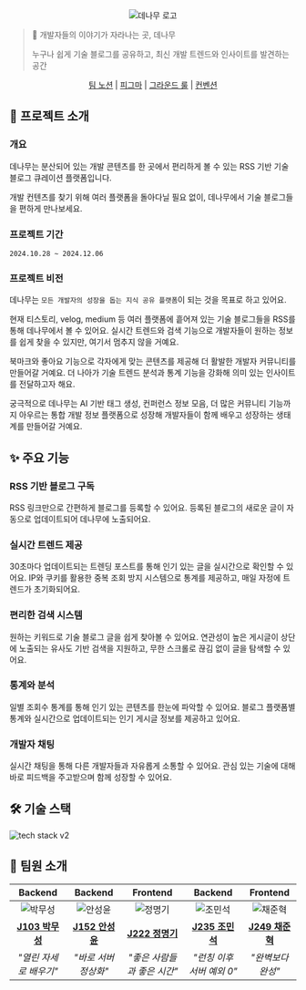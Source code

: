 <div align="center">
  <img src="https://github.com/user-attachments/assets/ab23918c-d74c-46ff-89db-9e1dde790560" alt="데나무 로고"/>
</div>

> 🎋 개발자들의 이야기가 자라나는 곳, 데나무
>
> 누구나 쉽게 기술 블로그를 공유하고, 최신 개발 트렌드와 인사이트를 발견하는 공간

<div align = 'center'>

[팀 노션](https://balsam-barometer-716.notion.site/9-Web05-12de624056ec805aa368dcf042f4bea7?pvs=74) | [피그마](https://www.figma.com/design/RcFu9MLQigDPZRrDW19Uic/Denamu---Design?node-id=36-5&node-type=frame&t=IzLL9ahn668ZHBRA-0) | [그라운드 룰](https://github.com/boostcampwm-2024/web05-ThreeR/wiki/2.-%EA%B7%B8%EB%9D%BC%EC%9A%B4%EB%93%9C-%EB%A3%B0) | [컨벤션](https://github.com/boostcampwm-2024/web05-ThreeR/wiki/3.-%EC%BB%A8%EB%B2%A4%EC%85%98)

</div>

## 📖 프로젝트 소개
### 개요
데나무는 분산되어 있는 개발 콘텐츠를 한 곳에서 편리하게 볼 수 있는 RSS 기반 기술 블로그 큐레이션 플랫폼입니다.

개발 컨텐츠를 찾기 위해 여러 플랫폼을 돌아다닐 필요 없이, 데나무에서 기술 블로그들을 편하게 만나보세요.

### 프로젝트 기간
`2024.10.28 ~ 2024.12.06`

### 프로젝트 비전
데나무는 `모든 개발자의 성장을 돕는 지식 공유 플랫폼`이 되는 것을 목표로 하고 있어요.

현재 티스토리, velog, medium 등 여러 플랫폼에 흩어져 있는 기술 블로그들을 RSS를 통해 데나무에서 볼 수 있어요. 실시간 트렌드와 검색 기능으로 개발자들이 원하는 정보를 쉽게 찾을 수 있지만, 여기서 멈추지 않을 거예요.

북마크와 좋아요 기능으로 각자에게 맞는 콘텐츠를 제공해 더 활발한 개발자 커뮤니티를 만들어갈 거예요. 더 나아가 기술 트렌드 분석과 통계 기능을 강화해 의미 있는 인사이트를 전달하고자 해요.

궁극적으로 데나무는 AI 기반 태그 생성, 컨퍼런스 정보 모음, 더 많은 커뮤니티 기능까지 아우르는 통합 개발 정보 플랫폼으로 성장해 개발자들이 함께 배우고 성장하는 생태계를 만들어갈 거예요.

## ✨ 주요 기능

### RSS 기반 블로그 구독
RSS 링크만으로 간편하게 블로그를 등록할 수 있어요. 등록된 블로그의 새로운 글이 자동으로 업데이트되어 데나무에 노출되어요.

### 실시간 트렌드 제공
30초마다 업데이트되는 트렌딩 포스트를 통해 인기 있는 글을 실시간으로 확인할 수 있어요. IP와 쿠키를 활용한 중복 조회 방지 시스템으로 통계를 제공하고, 매일 자정에 트렌드가 초기화되어요.

### 편리한 검색 시스템
원하는 키워드로 기술 블로그 글을 쉽게 찾아볼 수 있어요. 연관성이 높은 게시글이 상단에 노출되는 유사도 기반 검색을 지원하고, 무한 스크롤로 끊김 없이 글을 탐색할 수 있어요.

### 통계와 분석
일별 조회수 통계를 통해 인기 있는 콘텐츠를 한눈에 파악할 수 있어요. 블로그 플랫폼별 통계와 실시간으로 업데이트되는 인기 게시글 정보를 제공하고 있어요.

### 개발자 채팅
실시간 채팅을 통해 다른 개발자들과 자유롭게 소통할 수 있어요. 관심 있는 기술에 대해 바로 피드백을 주고받으며 함께 성장할 수 있어요.

## 🛠 기술 스택

<img src="https://github.com/user-attachments/assets/e33fd9a8-ebd5-4c4c-87ee-60becb4c610b" alt="tech stack v2" >

## 👥 팀원 소개

|  **Backend**   |     **Backend**      |        **Frontend**         |        **Backend**        |    **Frontend**     |
|:--------------:| :------------------: | :-------------------------: | :-----------------------: | :-----------------: |
| ![박무성][musung] |  ![안성윤][sungyun]  |     ![정명기][myeonggi]     |    ![조민석][minseok]     | ![채준혁][junhyeok] |
| **[J103 박무성][musung_g]** | **[J152 안성윤][sungyun_g]** | **[J222 정명기][myeonggi_g]** | **[J235 조민석][minseok_g]** | **[J249 채준혁][junhyeok_g]** |
| _"열린 자세로 배우기"_ | _"바로 서버 정상화"_ | _"좋은 사람들과 좋은 시간"_ | _"런칭 이후 서버 예외 0"_ |  _"완벽보다 완성"_  |


[musung]: https://avatars.githubusercontent.com/u/63047990?v=4
[sungyun]: https://avatars.githubusercontent.com/u/79460319?v=4
[myeonggi]: https://avatars.githubusercontent.com/u/143400940?v=4
[minseok]: https://avatars.githubusercontent.com/u/99482796?v=4
[junhyeok]: https://avatars.githubusercontent.com/u/18231524?v=4
[musung_g]: https://github.com/CodeVac513
[sungyun_g]: https://github.com/asn6878
[myeonggi_g]: https://github.com/jungmyunggi
[minseok_g]: https://github.com/Jo-Minseok
[junhyeok_g]: https://github.com/junyeokk